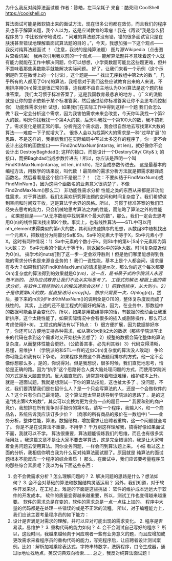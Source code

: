为什么我反对纯算法面试题
作者：陈皓，左耳朵耗子
来自：酷壳网 CoolShell https://coolshell.cn

算法面试可能是微软搞出来的面试方法，现在很多公司都在效仿，而且我们的程序员也乐于解算法题，我个人以为，这是应试教育的毒瘤！我在《再谈“我是怎么招程序员”》中比较保守地说过，“ 问难的算法题并没有错，错的很多面试官只是在肤浅甚至错误地理解着面试算法题的目的 。”，今天，我想加强一下这个观点—— 我反对纯算法题面试 ！（注意，我说的是纯算法题）
图片源Wikipedia（点击图片查看词条）
我再次引用我以前的一个观点——
能解算法题并不意味着这个人就有能力就能在工作中解决问题，你可以想想，小学奥数题可能比这些题更难，但并不意味着那些奥数能手就能解决实际问题。
好了，让我们来看一个示例（这个示例是昨天在微博上的一个讨论），这个题是——“ 找出无序数组中第2大的数 ”，几乎所有的人都用了O(n)的算法，我相信对于我们这些应试教育出来的人来说，不用排序用O(n)算法是很正常的事，连我都不由自主地认为O(n)算法是这个题的标准答案。 我们太习惯于标准答案了，这是我国教育最悲哀的地方 。（广义的洗脑就是让你的意识依赖于某个标准答案，然后通过给你标准答案让你不会思考而控制你）
功能性需求分析
试想，如果我们在实际工作中得到这样一个题 我们会怎么做？我一定会分析这个需求，因为我害怕需求未来会改变，今天你叫我找一个第2大的数，明天你找我找一个第4大的数，后天叫我找一个第100大的数，我不搞死了。需求变化是很正常的事。分析完这个需求后，我会很自然地去写找第K大数的算法——难度一下子就增大了。
很多人会以为找第K大的需求是一种“过早扩展”的思路，不是这样的，我相信我们在实际编码中写过太多这样的程序了，你一定不会设计出这样的函数接口—— Find2ndMaxNum(intarray, int len)，就好像你不会设计出 DestroyBaghdad(); 这样的接口，而是设计一个DestoryCity( City& ); 的接口，而把Baghdad当成参数传进去！所以，你应该是声明一个叫FindKthMaxNum(intarray, int len, int kth)，把2当成参数传进去。 这是最基本的编程方法，用数学的话来说，叫代数 ！最简单的需求分析方法就是把需求翻译成函数名，然后看看是这个接口不是很二？！
（注：不要纠结于FindMaxNum()或FindMinNum()，因为这两个函数名的业务意义很清楚了，不像Find2ndMaxNum()那么二）
非功能性需求分析
性能之类的东西从来都是非功能性需求，对于算法题，我们太喜欢研究算法题的空间和时间复杂度了。我们希望做到空间和时间双丰收，这是算法学术界的风格。所以， 习惯于标准答案的我们已经失去思考的能力，只会机械地思考算法之内的性能，而忽略了算法之外的性能 。
如果题目是——“从无序数组中找到第K个最大的数”，那么，我们一定会去思考用O(n)的线性算法找出第K个数。事实上，也有线性算法——STL中可以用nth_element求得类似的第n大的数，其利用快速排序的思想，从数组S中随机找出一个元素X，把数组分为两部分Sa和Sb。Sa中的元素大于等于X，Sb中元素小于X。这时有两种情况：1）Sa中元素的个数小于k，则Sb中的第k-|Sa|个元素即为第k大数；2） Sa中元素的个数大于等于k，则返回Sa中的第k大数。时间复杂度近似为O(n)。
搞学术的nuts们到了这一步一定会欢呼胜利！但是他们哪里能想得到性能的需求分析也是来源自业务的！
我们一说性能，基本上是个人都会问，请求量有多大？如果我们的FindKthMaxNum()的请求量是m次，那么你的这个每次都要O(n)复杂度的算法得到的效果就是O(n*m)，这一点，是书呆子式的学院派人永远想不到的。 因为应试教育让我们不会从实际思考了。
工程式的解法
根据上面的需求分析，有软件工程经验的人的解法通常会这样：
1）把数组排序，从大到小。2）于是你要第k大的数，就直接访问 array[k]。
排序只需要一次，O(n*log(n))，然后，接下来的m次对FindKthMaxNum()的调用全是O(1)的，整体复杂度反而成了线性的。
其实，上述的还不是工程式的最好的解法，因为，在业务中，那数组中的数据可能会是会变化的，所以，如果是用数组排序的话，有数据的改动会让我重新排序，这个太耗性能了，如果实际情况中会有很多的插入或删除操作，那么可以考虑使用B+树。
工程式的解法有以下特点：
1）很方便扩展，因为数据排好序了，你还可以方便地支持各种需求，如从第k1大到k2大的数据（那些学院派写出来的代码在拿到这个需求时又开始挠头苦想了）2）规整的数据会简化整体的算法复杂度，从而整体性能会更好。（公欲善其事，必先利其器）3）代码变得清晰，易懂，易维护！（学院派的和STL一样的近似O(n)复杂度的算法没人敢动）
争论
你可能会和我有以下争论，
如果程序员做这个算法题用排序的方式，他一定不会像你想那么多 。是的，你说得对。但是我想说，很多时候，我们直觉地思考，恰恰是正确的路。因为“排序”这个思路符合人类大脑处理问题的方式，而使用学院派的方式是反大脑直觉的。反大脑直觉的，通常意味着晦涩难懂，维护成本上升。
就是一道面试题，我就是想测试一下你的算法技能，这也扯太多了 。没问题，不过，我们要清楚我们是在招什么人？是一个只会写算法的人，还是一个会做软件的人？这个只有你自己最清楚。
这个算法题太容易诱导到学院派的思路了 。是的这道“找出第K大的数”，其实可以变换为更为业务一点的题目——“ 我要和别的商户竞价，我想排在所有竞争对手报价的第K名，请写一个程序，我输入K，和一个商品名，系统告诉我应该订多少价？ （商家的所有商品的报价在一数组中）”——业务分析，整体性能，算法，数据结构，增加需求让应聘者重构，这一个问题就全考了。
你是不是在说算法不重要，不用学？ 千万别这样理解我，搞得好像如果面试不面，我就可以不学。 算法很重要，算法题能锻炼我们的思维，而且也有很多实际用处 。我这篇文章不是让大家不要去学算法，这是完全错误的，我是让大家带着业务问题去使用算法。问你业务问题，一样会问到算法题上来。
小结
看过这上面的分析，我相信你明白我为什么反对纯算法面试题了。原因就是 纯算法的面试题根本不能反应一个程序的综合素质 ！
那么，在面试中，我们应该要考量程序员的那些综合素质呢？我以为有下面这些东西：
1. 会不会做需求分析？怎么理解问题的？ 2. 解决问题的思路是什么？想法如何？ 3. 会不会对基础的算法和数据结构灵活运用？
另外，我们知道，对于软件开发来说，在工程上，难是的下面是这些挑战：
软件的维护成本远远大于软件的开发成本。 软件的质量变得越来越重要，所以，测试工作也变得越来越重要。 软件的需求总是在变的，软件的需求总是一点一点往上加的。 程序中大量的代码都是在处理一些错误的或是不正常的流程。
所以，对于编程能力上，我们应该主要考量程序员的如下能力：
1. 设计是否满足对需求的理解，并可以应对可能出现的需求变化。 2. 程序是否易读，易维护？ 3. 重构代码的能力如何？ 4. 会不会测试自己写好的程序？
所以，这段时间，我越来越倾向于问应聘者一些有业务意义的题，而且应增加或更改需求来看程序员的重构代码的能力，写完程序后，让应聘者设计测试案例。比如：解析加减乘除表达式，字符串转数字，洗牌程序，口令生成器，通过ip地址找地点，英汉词典双向检索……
总之，我反对纯算法面试题！